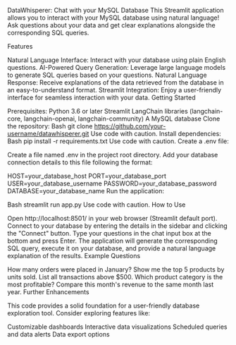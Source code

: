 DataWhisperer: Chat with your MySQL Database
This Streamlit application allows you to interact with your MySQL database using natural language! Ask questions about your data and get clear explanations alongside the corresponding SQL queries.

Features

Natural Language Interface: Interact with your database using plain English questions.
AI-Powered Query Generation: Leverage large language models to generate SQL queries based on your questions.
Natural Language Response: Receive explanations of the data retrieved from the database in an easy-to-understand format.
Streamlit Integration: Enjoy a user-friendly interface for seamless interaction with your data.
Getting Started

Prerequisites:
Python 3.6 or later
Streamlit
LangChain libraries (langchain-core, langchain-openai, langchain-community)
A MySQL database
Clone the repository:
Bash
git clone https://github.com/your-username/datawhisperer.git
Use code with caution.
Install dependencies:
Bash
pip install -r requirements.txt
Use code with caution.
Create a .env file:

Create a file named .env in the project root directory. Add your database connection details to this file following the format:

HOST=your_database_host
PORT=your_database_port
USER=your_database_username
PASSWORD=your_database_password
DATABASE=your_database_name
Run the application:

Bash
streamlit run app.py
Use code with caution.
How to Use

Open http://localhost:8501/ in your web browser (Streamlit default port).
Connect to your database by entering the details in the sidebar and clicking the "Connect" button.
Type your questions in the chat input box at the bottom and press Enter.
The application will generate the corresponding SQL query, execute it on your database, and provide a natural language explanation of the results.
Example Questions

How many orders were placed in January?
Show me the top 5 products by units sold.
List all transactions above $500.
Which product category is the most profitable?
Compare this month's revenue to the same month last year.
Further Enhancements

This code provides a solid foundation for a user-friendly database exploration tool. Consider exploring features like:

Customizable dashboards
Interactive data visualizations
Scheduled queries and data alerts
Data export options
